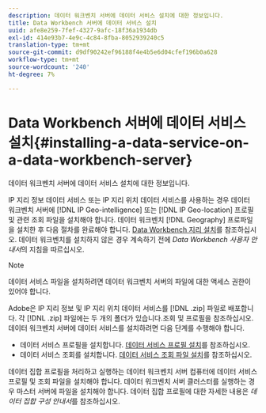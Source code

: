 ```yaml
---
description: 데이터 워크벤치 서버에 데이터 서비스 설치에 대한 정보입니다.
title: Data Workbench 서버에 데이터 서비스 설치
uuid: afe8e259-7fef-4327-9afc-18f36a1934db
exl-id: 414e93b7-4e9c-4c84-8fba-8052939240c5
translation-type: tm+mt
source-git-commit: d9df90242ef96188f4e4b5e6d04cfef196b0a628
workflow-type: tm+mt
source-wordcount: '240'
ht-degree: 7%

---
```


# Data Workbench 서버에 데이터 서비스 설치{#installing-a-data-service-on-a-data-workbench-server}

데이터 워크벤치 서버에 데이터 서비스 설치에 대한 정보입니다.

IP 지리 정보 데이터 서비스 또는 IP 지리 위치 데이터 서비스를 사용하는 경우 데이터 워크벤치 서버에 [!DNL IP Geo-intelligence] 또는 [!DNL IP Geo-location] 프로필 및 관련 조회 파일을 설치해야 합니다. 데이터 워크벤치 [!DNL Geography] 프로파일을 설치한 후 다음 절차를 완료해야 합니다. [Data Workbench 지리 설치](../../../../home/c-geo-oview/c-inst-geo/c-inst-geo.md)를 참조하십시오. 데이터 워크벤치를 설치하지 않은 경우 계속하기 전에 *Data Workbench 사용자 안내서*&#x200B;의 지침을 따르십시오.

>[!NOTE]
>
>데이터 서비스 파일을 설치하려면 데이터 워크벤치 서버의 파일에 대한 액세스 권한이 있어야 합니다.

Adobe은 IP 지리 정보 및 IP 지리 위치 데이터 서비스를 [!DNL .zip] 파일로 배포합니다. 각 [!DNL .zip] 파일에는 두 개의 폴더가 있습니다.조회 및 프로필을 참조하십시오. 데이터 워크벤치 서버에 데이터 서비스를 설치하려면 다음 단계를 수행해야 합니다.

* 데이터 서비스 프로필을 설치합니다. [데이터 서비스 프로필 설치](../../../../home/c-geo-oview/c-wk-data-svcs/c-install-data-svc/c-inst-data-svc-prof.md)를 참조하십시오.
* 데이터 서비스 조회를 설치합니다. [데이터 서비스 조회 파일 설치](../../../../home/c-geo-oview/c-wk-data-svcs/c-install-data-svc/t-inst-data-svc-lkp-files.md)를 참조하십시오.

데이터 집합 프로필을 처리하고 실행하는 데이터 워크벤치 서버 컴퓨터에 데이터 서비스 프로필 및 조회 파일을 설치해야 합니다. 데이터 워크벤치 서버 클러스터를 실행하는 경우 마스터 서버에 파일을 설치해야 합니다. 데이터 집합 프로필에 대한 자세한 내용은 *데이터 집합 구성 안내서*&#x200B;를 참조하십시오.
